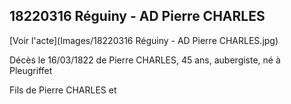 ## 18220316 Réguiny - AD Pierre CHARLES

[Voir l'acte](Images/18220316 Réguiny  - AD Pierre CHARLES.jpg)


Décès le 16/03/1822 de Pierre CHARLES, 45 ans, aubergiste, né à Pleugriffet

Fils de Pierre CHARLES et 